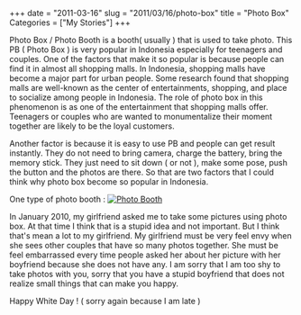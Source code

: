 +++
date = "2011-03-16"
slug = "2011/03/16/photo-box"
title = "Photo Box"
Categories = ["My Stories"]
+++

Photo Box / Photo Booth is a booth( usually ) that is used to take photo. This PB ( Photo Box ) is very popular in Indonesia especially for teenagers and couples. One of the factors that make it so popular is because people can find it in almost all shopping malls. In Indonesia, shopping malls have become a major part for urban people. Some research found that shopping malls are well-known as the center of entertainments, shopping, and place to socialize among people in Indonesia. The role of photo box in this phenomenon is as one of the entertainment that shopping malls offer. Teenagers or couples who are wanted to monumentalize their moment together are likely to be the loyal customers. 

Another factor is because it is easy to use PB and people can get result instantly. They do not need to bring camera, charge the battery, bring the memory stick. They just need to sit down ( or not ), make some pose, push the button and the photos are there. So that are two factors that I could think why photo box become so popular in Indonesia.

One type of photo booth :
[![Photo Booth](http://blog.rudylee.com/wp-content/uploads/2011/03/photobooth-300x225.jpg)](http://blog.rudylee.com/wp-content/uploads/2011/03/photobooth.jpg)

In January 2010, my girlfriend asked me to take some pictures using photo box. At that time I think that is a stupid idea and not important. But I think that's mean a lot to my girlfriend. My girlfriend must be very feel envy when she sees other couples that have so many photos together. She must be feel embarrassed every time people asked her about her picture with her boyfriend because she does not have any. I am sorry that I am too shy to take photos with you, sorry that you have a stupid boyfriend that does not realize small things that can make you happy. 

Happy White Day ! ( sorry again because I am late )
